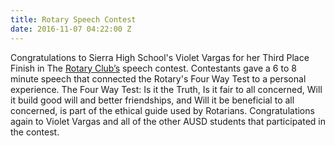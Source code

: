 ```yaml
---
title: Rotary Speech Contest
date: 2016-11-07 04:22:00 Z
---
```


Congratulations to Sierra High School's Violet Vargas for her Third Place Finish in The [Rotary Club’s](https://www.rotary.org/myrotary/en/learning-reference/about-rotary/guiding-principles) speech contest.  Contestants gave a 6 to 8 minute speech that connected the Rotary's Four Way Test to a personal experience.  The Four Way Test: Is it the Truth,  Is it fair to all concerned,  Will it build good will and better friendships, and  Will it be beneficial to all concerned, is part of the ethical guide used by Rotarians. Congratulations again to Violet Vargas and all of the other AUSD students that participated in the contest.
